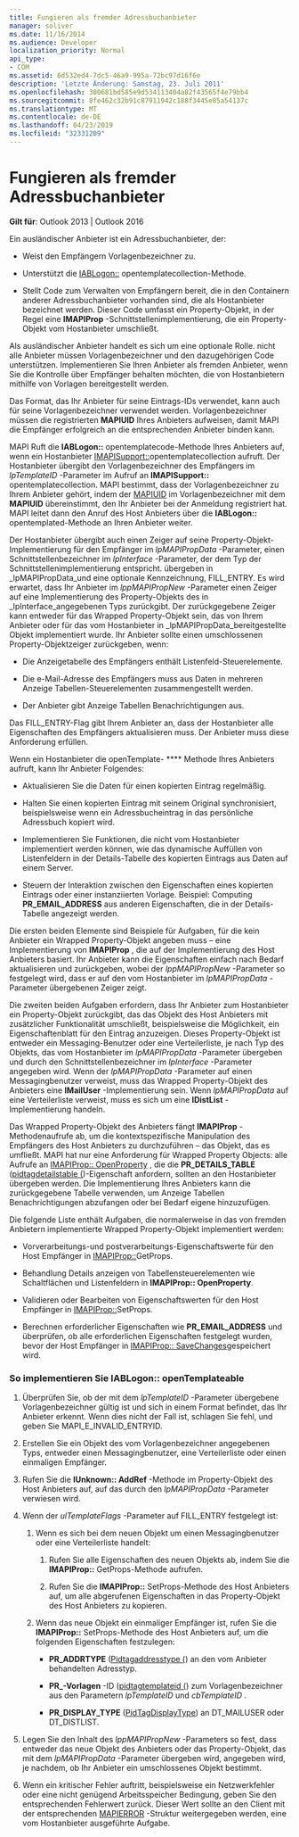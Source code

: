 ```yaml
---
title: Fungieren als fremder Adressbuchanbieter
manager: soliver
ms.date: 11/16/2014
ms.audience: Developer
localization_priority: Normal
api_type:
- COM
ms.assetid: 6d532ed4-7dc5-46a9-995a-72bc97d16f6e
description: 'Letzte Änderung: Samstag, 23. Juli 2011'
ms.openlocfilehash: 300681bd585e9d534113404a82f43565f4e79bb4
ms.sourcegitcommit: 8fe462c32b91c87911942c188f3445e85a54137c
ms.translationtype: MT
ms.contentlocale: de-DE
ms.lasthandoff: 04/23/2019
ms.locfileid: "32331209"
---
```

# <a name="acting-as-a-foreign-address-book-provider"></a>Fungieren als fremder Adressbuchanbieter

**Gilt für**: Outlook 2013 | Outlook 2016 
  
Ein ausländischer Anbieter ist ein Adressbuchanbieter, der: 
  
- Weist den Empfängern Vorlagenbezeichner zu.
    
- Unterstützt die [IABLogon::](iablogon-opentemplateid.md) opentemplatecollection-Methode. 
    
- Stellt Code zum Verwalten von Empfängern bereit, die in den Containern anderer Adressbuchanbieter vorhanden sind, die als Hostanbieter bezeichnet werden. Dieser Code umfasst ein Property-Objekt, in der Regel eine **IMAPIProp** -Schnittstellenimplementierung, die ein Property-Objekt vom Hostanbieter umschließt. 
    
Als ausländischer Anbieter handelt es sich um eine optionale Rolle. nicht alle Anbieter müssen Vorlagenbezeichner und den dazugehörigen Code unterstützen. Implementieren Sie Ihren Anbieter als fremden Anbieter, wenn Sie die Kontrolle über Empfänger behalten möchten, die von Hostanbietern mithilfe von Vorlagen bereitgestellt werden. 
  
Das Format, das Ihr Anbieter für seine Eintrags-IDs verwendet, kann auch für seine Vorlagenbezeichner verwendet werden. Vorlagenbezeichner müssen die registrierten **MAPIUID** Ihres Anbieters aufweisen, damit MAPI die Empfänger erfolgreich an die entsprechenden Anbieter binden kann. 
  
MAPI Ruft die **IABLogon::** opentemplatecode-Methode Ihres Anbieters auf, wenn ein Hostanbieter [IMAPISupport::](imapisupport-opentemplateid.md)opentemplatecollection aufruft. Der Hostanbieter übergibt den Vorlagenbezeichner des Empfängers im _lpTemplateID_ -Parameter im Aufruf an **IMAPISupport::** opentemplatecollection. MAPI bestimmt, dass der Vorlagenbezeichner zu Ihrem Anbieter gehört, indem der [MAPIUID](mapiuid.md) im Vorlagenbezeichner mit dem **MAPIUID** übereinstimmt, den Ihr Anbieter bei der Anmeldung registriert hat. MAPI leitet dann den Anruf des Host Anbieters über die **IABLogon::** opentemplated-Methode an Ihren Anbieter weiter. 
  
Der Hostanbieter übergibt auch einen Zeiger auf seine Property-Objekt-Implementierung für den Empfänger im _lpMAPIPropData_ -Parameter, einen Schnittstellenbezeichner im _lpInterface_ -Parameter, der dem Typ der Schnittstellenimplementierung entspricht. übergeben in _lpMAPIPropData_und eine optionale Kennzeichnung, FILL_ENTRY. Es wird erwartet, dass Ihr Anbieter im _lppMAPIPropNew_ -Parameter einen Zeiger auf eine Implementierung des Property-Objekts des in _lpInterface_angegebenen Typs zurückgibt. Der zurückgegebene Zeiger kann entweder für das Wrapped Property-Objekt sein, das von Ihrem Anbieter oder für das vom Hostanbieter in _lpMAPIPropData_bereitgestellte Objekt implementiert wurde. Ihr Anbieter sollte einen umschlossenen Property-Objektzeiger zurückgeben, wenn:
  
- Die Anzeigetabelle des Empfängers enthält Listenfeld-Steuerelemente.
    
- Die e-Mail-Adresse des Empfängers muss aus Daten in mehreren Anzeige Tabellen-Steuerelementen zusammengestellt werden.
    
- Der Anbieter gibt Anzeige Tabellen Benachrichtigungen aus.
    
Das FILL_ENTRY-Flag gibt Ihrem Anbieter an, dass der Hostanbieter alle Eigenschaften des Empfängers aktualisieren muss. Der Anbieter muss diese Anforderung erfüllen.
  
Wenn ein Hostanbieter die openTemplate- **** Methode Ihres Anbieters aufruft, kann Ihr Anbieter Folgendes: 
  
- Aktualisieren Sie die Daten für einen kopierten Eintrag regelmäßig.
    
- Halten Sie einen kopierten Eintrag mit seinem Original synchronisiert, beispielsweise wenn ein Adressbucheintrag in das persönliche Adressbuch kopiert wird.
    
- Implementieren Sie Funktionen, die nicht vom Hostanbieter implementiert werden können, wie das dynamische Auffüllen von Listenfeldern in der Details-Tabelle des kopierten Eintrags aus Daten auf einem Server.
    
- Steuern der Interaktion zwischen den Eigenschaften eines kopierten Eintrags oder einer instanziierten Vorlage. Beispiel: Computing **PR_EMAIL_ADDRESS** aus anderen Eigenschaften, die in der Details-Tabelle angezeigt werden. 
    
Die ersten beiden Elemente sind Beispiele für Aufgaben, für die kein Anbieter ein Wrapped Property-Objekt angeben muss – eine Implementierung von **IMAPIProp** , die auf der Implementierung des Host Anbieters basiert. Ihr Anbieter kann die Eigenschaften einfach nach Bedarf aktualisieren und zurückgeben, wobei der _lppMAPIPropNew_ -Parameter so festgelegt wird, dass er auf den vom Hostanbieter im _lpMAPIPropData_ -Parameter übergebenen Zeiger zeigt. 
  
Die zweiten beiden Aufgaben erfordern, dass Ihr Anbieter zum Hostanbieter ein Property-Objekt zurückgibt, das das Objekt des Host Anbieters mit zusätzlicher Funktionalität umschließt, beispielsweise die Möglichkeit, ein Eigenschaftenblatt für den Eintrag anzuzeigen. Dieses Property-Objekt ist entweder ein Messaging-Benutzer oder eine Verteilerliste, je nach Typ des Objekts, das vom Hostanbieter im _lpMAPIPropData_ -Parameter übergeben und durch den Schnittstellenbezeichner im _lpInterface_ -Parameter angegeben wird. Wenn der _lpMAPIPropData_ -Parameter auf einen Messagingbenutzer verweist, muss das Wrapped Property-Objekt des Anbieters eine **IMailUser** -Implementierung sein. Wenn _lpMAPIPropData_ auf eine Verteilerliste verweist, muss es sich um eine **IDistList** -Implementierung handeln. 
  
Das Wrapped Property-Objekt des Anbieters fängt **IMAPIProp** -Methodenaufrufe ab, um die kontextspezifische Manipulation des Empfängers des Host Anbieters zu durchzuführen – das Objekt, das es umfließt. MAPI hat nur eine Anforderung für Wrapped Property Objects: alle Aufrufe an [IMAPIProp:: OpenProperty](imapiprop-openproperty.md) , die die **PR_DETAILS_TABLE** ([pidtagdetailstable (](pidtagdetailstable-canonical-property.md))-Eigenschaft anfordern, sollten an den Hostanbieter übergeben werden. Die Implementierung Ihres Anbieters kann die zurückgegebene Tabelle verwenden, um Anzeige Tabellen Benachrichtigungen abzufangen oder bei Bedarf eigene hinzuzufügen. 
  
Die folgende Liste enthält Aufgaben, die normalerweise in das von fremden Anbietern implementierte Wrapped Property-Objekt implementiert werden:
  
- Vorverarbeitungs-und postverarbeitungs-Eigenschaftswerte für den Host Empfänger in [IMAPIProp::](imapiprop-getprops.md)GetProps.
    
- Behandlung Details anzeigen von Tabellensteuerelementen wie Schaltflächen und Listenfeldern in **IMAPIProp:: OpenProperty**.
    
- Validieren oder Bearbeiten von Eigenschaftswerten für den Host Empfänger in [IMAPIProp::](imapiprop-setprops.md)SetProps.
    
- Berechnen erforderlicher Eigenschaften wie **PR_EMAIL_ADDRESS** und überprüfen, ob alle erforderlichen Eigenschaften festgelegt wurden, bevor der Host Empfänger in [IMAPIProp:: SaveChanges](imapiprop-savechanges.md)gespeichert wird.
    
### <a name="to-implement-iablogonopentemplateid"></a>So implementieren Sie IABLogon:: openTemplateable
  
1. Überprüfen Sie, ob der mit dem _lpTemplateID_ -Parameter übergebene Vorlagenbezeichner gültig ist und sich in einem Format befindet, das Ihr Anbieter erkennt. Wenn dies nicht der Fall ist, schlagen Sie fehl, und geben Sie MAPI_E_INVALID_ENTRYID. 
    
2. Erstellen Sie ein Objekt des vom Vorlagenbezeichner angegebenen Typs, entweder einen Messagingbenutzer, eine Verteilerliste oder einen einmaligen Empfänger. 
    
3. Rufen Sie die **IUnknown:: AddRef** -Methode im Property-Objekt des Host Anbieters auf, auf das durch den _lpMAPIPropData_ -Parameter verwiesen wird. 
    
4. Wenn der _ulTemplateFlags_ -Parameter auf FILL_ENTRY festgelegt ist: 
    
   1. Wenn es sich bei dem neuen Objekt um einen Messagingbenutzer oder eine Verteilerliste handelt:
      
      1. Rufen Sie alle Eigenschaften des neuen Objekts ab, indem Sie die **IMAPIProp::** GetProps-Methode aufrufen. 
          
      2. Rufen Sie die **IMAPIProp::** SetProps-Methode des Host Anbieters auf, um alle abgerufenen Eigenschaften in das Property-Objekt des Host Anbieters zu kopieren. 
      
   2. Wenn das neue Objekt ein einmaliger Empfänger ist, rufen Sie die **IMAPIProp::** SetProps-Methode des Host Anbieters auf, um die folgenden Eigenschaften festzulegen: 
      
      - **PR_ADDRTYPE** ([Pidtagaddresstype (](pidtagaddresstype-canonical-property.md)) an den vom Anbieter behandelten Adresstyp.
        
      - **PR\_-Vorlagen** -ID ([pidtagtemplateid (](pidtagtemplateid-canonical-property.md)) zum Vorlagenbezeichner aus den Parametern _lpTemplateID_ und _cbTemplateID_ . 
        
      - **PR_DISPLAY_TYPE** ([PidTagDisplayType](pidtagdisplaytype-canonical-property.md)) an DT_MAILUSER oder DT_DISTLIST.
    
5. Legen Sie den Inhalt des _lppMAPIPropNew_ -Parameters so fest, dass entweder das neue Objekt des Anbieters oder das Property-Objekt, das mit dem _lpMAPIPropData_ -Parameter übergeben wird, angegeben wird, je nachdem, ob Ihr Anbieter ein umschlossenes Objekt bestimmt. 
    
6. Wenn ein kritischer Fehler auftritt, beispielsweise ein Netzwerkfehler oder eine nicht genügend Arbeitsspeicher Bedingung, geben Sie den entsprechenden Fehlerwert zurück. Dieser Wert sollte an den Client mit der entsprechenden [MAPIERROR](mapierror.md) -Struktur weitergegeben werden, eine vom Hostanbieter ausgeführte Aufgabe. 
    

